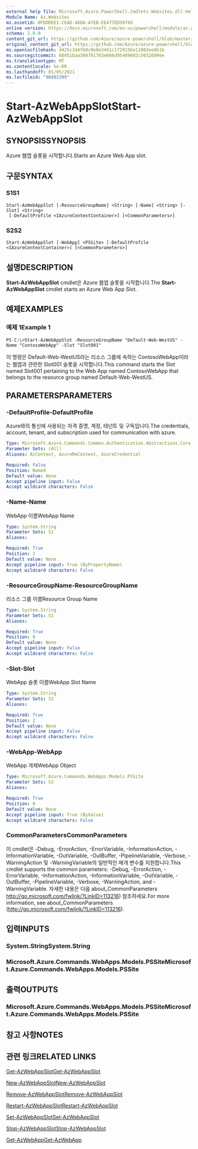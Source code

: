 ```yaml
---
external help file: Microsoft.Azure.PowerShell.Cmdlets.Websites.dll-Help.xml
Module Name: Az.Websites
ms.assetid: 0FDDDEE1-CEAD-46DA-A7EB-EE477ED59749
online version: https://docs.microsoft.com/en-us/powershell/module/az.websites/start-azwebappslot
schema: 2.0.0
content_git_url: https://github.com/Azure/azure-powershell/blob/master/src/Websites/Websites/help/Start-AzWebAppSlot.md
original_content_git_url: https://github.com/Azure/azure-powershell/blob/master/src/Websites/Websites/help/Start-AzWebAppSlot.md
ms.openlocfilehash: 4425c344fb0c9e0e3441c172915be11002ee8b1b
ms.sourcegitcommit: 68451baa389791703e666d95469602c5652609ee
ms.translationtype: MT
ms.contentlocale: ko-KR
ms.lasthandoff: 01/05/2021
ms.locfileid: "98491399"
---
```

# <span data-ttu-id="0a189-101">Start-AzWebAppSlot</span><span class="sxs-lookup"><span data-stu-id="0a189-101">Start-AzWebAppSlot</span></span>

## <span data-ttu-id="0a189-102">SYNOPSIS</span><span class="sxs-lookup"><span data-stu-id="0a189-102">SYNOPSIS</span></span>
<span data-ttu-id="0a189-103">Azure 웹앱 슬롯을 시작합니다.</span><span class="sxs-lookup"><span data-stu-id="0a189-103">Starts an Azure Web App slot.</span></span>

## <span data-ttu-id="0a189-104">구문</span><span class="sxs-lookup"><span data-stu-id="0a189-104">SYNTAX</span></span>

### <span data-ttu-id="0a189-105">S1</span><span class="sxs-lookup"><span data-stu-id="0a189-105">S1</span></span>
```
Start-AzWebAppSlot [-ResourceGroupName] <String> [-Name] <String> [-Slot] <String>
 [-DefaultProfile <IAzureContextContainer>] [<CommonParameters>]
```

### <span data-ttu-id="0a189-106">S2</span><span class="sxs-lookup"><span data-stu-id="0a189-106">S2</span></span>
```
Start-AzWebAppSlot [-WebApp] <PSSite> [-DefaultProfile <IAzureContextContainer>] [<CommonParameters>]
```

## <span data-ttu-id="0a189-107">설명</span><span class="sxs-lookup"><span data-stu-id="0a189-107">DESCRIPTION</span></span>
<span data-ttu-id="0a189-108">**Start-AzWebAppSlot** cmdlet은 Azure 웹앱 슬롯을 시작합니다.</span><span class="sxs-lookup"><span data-stu-id="0a189-108">The **Start-AzWebAppSlot** cmdlet starts an Azure Web App Slot.</span></span>

## <span data-ttu-id="0a189-109">예제</span><span class="sxs-lookup"><span data-stu-id="0a189-109">EXAMPLES</span></span>

### <span data-ttu-id="0a189-110">예제 1</span><span class="sxs-lookup"><span data-stu-id="0a189-110">Example 1</span></span>
```
PS C:\>Start-AzWebAppSlot -ResourceGroupName "Default-Web-WestUS" -Name "ContosoWebApp" -Slot "Slot001"
```

<span data-ttu-id="0a189-111">이 명령은 Default-Web-WestUS라는 리소스 그룹에 속하는 ContosoWebApp이라는 웹앱과 관련한 Slot001 슬롯을 시작합니다.</span><span class="sxs-lookup"><span data-stu-id="0a189-111">This command starts the Slot named Slot001 pertaining to the Web App named ContosoWebApp that belongs to the resource group named Default-Web-WestUS.</span></span>

## <span data-ttu-id="0a189-112">PARAMETERS</span><span class="sxs-lookup"><span data-stu-id="0a189-112">PARAMETERS</span></span>

### <span data-ttu-id="0a189-113">-DefaultProfile</span><span class="sxs-lookup"><span data-stu-id="0a189-113">-DefaultProfile</span></span>
<span data-ttu-id="0a189-114">Azure와의 통신에 사용되는 자격 증명, 계정, 테넌트 및 구독입니다.</span><span class="sxs-lookup"><span data-stu-id="0a189-114">The credentials, account, tenant, and subscription used for communication with azure.</span></span>

```yaml
Type: Microsoft.Azure.Commands.Common.Authentication.Abstractions.Core.IAzureContextContainer
Parameter Sets: (All)
Aliases: AzContext, AzureRmContext, AzureCredential

Required: False
Position: Named
Default value: None
Accept pipeline input: False
Accept wildcard characters: False
```

### <span data-ttu-id="0a189-115">-Name</span><span class="sxs-lookup"><span data-stu-id="0a189-115">-Name</span></span>
<span data-ttu-id="0a189-116">WebApp 이름</span><span class="sxs-lookup"><span data-stu-id="0a189-116">WebApp Name</span></span>

```yaml
Type: System.String
Parameter Sets: S1
Aliases:

Required: True
Position: 1
Default value: None
Accept pipeline input: True (ByPropertyName)
Accept wildcard characters: False
```

### <span data-ttu-id="0a189-117">-ResourceGroupName</span><span class="sxs-lookup"><span data-stu-id="0a189-117">-ResourceGroupName</span></span>
<span data-ttu-id="0a189-118">리소스 그룹 이름</span><span class="sxs-lookup"><span data-stu-id="0a189-118">Resource Group Name</span></span>

```yaml
Type: System.String
Parameter Sets: S1
Aliases:

Required: True
Position: 0
Default value: None
Accept pipeline input: False
Accept wildcard characters: False
```

### <span data-ttu-id="0a189-119">-Slot</span><span class="sxs-lookup"><span data-stu-id="0a189-119">-Slot</span></span>
<span data-ttu-id="0a189-120">WebApp 슬롯 이름</span><span class="sxs-lookup"><span data-stu-id="0a189-120">WebApp Slot Name</span></span>

```yaml
Type: System.String
Parameter Sets: S1
Aliases:

Required: True
Position: 2
Default value: None
Accept pipeline input: False
Accept wildcard characters: False
```

### <span data-ttu-id="0a189-121">-WebApp</span><span class="sxs-lookup"><span data-stu-id="0a189-121">-WebApp</span></span>
<span data-ttu-id="0a189-122">WebApp 개체</span><span class="sxs-lookup"><span data-stu-id="0a189-122">WebApp Object</span></span>

```yaml
Type: Microsoft.Azure.Commands.WebApps.Models.PSSite
Parameter Sets: S2
Aliases:

Required: True
Position: 0
Default value: None
Accept pipeline input: True (ByValue)
Accept wildcard characters: False
```

### <span data-ttu-id="0a189-123">CommonParameters</span><span class="sxs-lookup"><span data-stu-id="0a189-123">CommonParameters</span></span>
<span data-ttu-id="0a189-124">이 cmdlet은 -Debug, -ErrorAction, -ErrorVariable, -InformationAction, -InformationVariable, -OutVariable, -OutBuffer, -PipelineVariable, -Verbose, -WarningAction 및 -WarningVariable의 일반적인 매개 변수를 지원합니다.</span><span class="sxs-lookup"><span data-stu-id="0a189-124">This cmdlet supports the common parameters: -Debug, -ErrorAction, -ErrorVariable, -InformationAction, -InformationVariable, -OutVariable, -OutBuffer, -PipelineVariable, -Verbose, -WarningAction, and -WarningVariable.</span></span> <span data-ttu-id="0a189-125">자세한 내용은 다음 about_CommonParameters http://go.microsoft.com/fwlink/?LinkID=113216) 참조하세요.</span><span class="sxs-lookup"><span data-stu-id="0a189-125">For more information, see about_CommonParameters (http://go.microsoft.com/fwlink/?LinkID=113216).</span></span>

## <span data-ttu-id="0a189-126">입력</span><span class="sxs-lookup"><span data-stu-id="0a189-126">INPUTS</span></span>

### <span data-ttu-id="0a189-127">System.String</span><span class="sxs-lookup"><span data-stu-id="0a189-127">System.String</span></span>

### <span data-ttu-id="0a189-128">Microsoft.Azure.Commands.WebApps.Models.PSSite</span><span class="sxs-lookup"><span data-stu-id="0a189-128">Microsoft.Azure.Commands.WebApps.Models.PSSite</span></span>

## <span data-ttu-id="0a189-129">출력</span><span class="sxs-lookup"><span data-stu-id="0a189-129">OUTPUTS</span></span>

### <span data-ttu-id="0a189-130">Microsoft.Azure.Commands.WebApps.Models.PSSite</span><span class="sxs-lookup"><span data-stu-id="0a189-130">Microsoft.Azure.Commands.WebApps.Models.PSSite</span></span>

## <span data-ttu-id="0a189-131">참고 사항</span><span class="sxs-lookup"><span data-stu-id="0a189-131">NOTES</span></span>

## <span data-ttu-id="0a189-132">관련 링크</span><span class="sxs-lookup"><span data-stu-id="0a189-132">RELATED LINKS</span></span>

[<span data-ttu-id="0a189-133">Get-AzWebAppSlot</span><span class="sxs-lookup"><span data-stu-id="0a189-133">Get-AzWebAppSlot</span></span>](./Get-AzWebAppSlot.md)

[<span data-ttu-id="0a189-134">New-AzWebAppSlot</span><span class="sxs-lookup"><span data-stu-id="0a189-134">New-AzWebAppSlot</span></span>](./New-AzWebAppSlot.md)

[<span data-ttu-id="0a189-135">Remove-AzWebAppSlot</span><span class="sxs-lookup"><span data-stu-id="0a189-135">Remove-AzWebAppSlot</span></span>](./Remove-AzWebAppSlot.md)

[<span data-ttu-id="0a189-136">Restart-AzWebAppSlot</span><span class="sxs-lookup"><span data-stu-id="0a189-136">Restart-AzWebAppSlot</span></span>](./Restart-AzWebAppSlot.md)

[<span data-ttu-id="0a189-137">Set-AzWebAppSlot</span><span class="sxs-lookup"><span data-stu-id="0a189-137">Set-AzWebAppSlot</span></span>](./Set-AzWebAppSlot.md)

[<span data-ttu-id="0a189-138">Stop-AzWebAppSlot</span><span class="sxs-lookup"><span data-stu-id="0a189-138">Stop-AzWebAppSlot</span></span>](./Stop-AzWebAppSlot.md)

[<span data-ttu-id="0a189-139">Get-AzWebApp</span><span class="sxs-lookup"><span data-stu-id="0a189-139">Get-AzWebApp</span></span>](./Get-AzWebApp.md)
